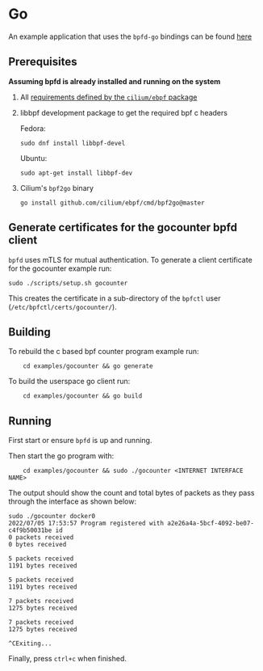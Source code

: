 # Go

An example application that uses the `bpfd-go` bindings can be found [here](https://github.com/redhat-et/bpfd/tree/main/examples/gocounter)

## Prerequisites

**Assuming bpfd is already installed and running on the system**

1. All [requirements defined by the `cilium/ebpf` package](https://github.com/cilium/ebpf#requirements)
2. libbpf development package to get the required bpf c headers

    Fedora:

    `sudo dnf install libbpf-devel`

    Ubuntu:

    `sudo apt-get install libbpf-dev`

3. Cilium's `bpf2go` binary

    `go install github.com/cilium/ebpf/cmd/bpf2go@master`

## Generate certificates for the gocounter bpfd client

`bpfd` uses mTLS for mutual authentication. To generate a client certificate for
the gocounter example run:

```console
sudo ./scripts/setup.sh gocounter
```

This creates the certificate in a sub-directory of the `bpfctl` user (`/etc/bpfctl/certs/gocounter/`).


## Building

To rebuild the c based bpf counter program example run:

```console
    cd examples/gocounter && go generate
```

To build the userspace go client run:

```console
    cd examples/gocounter && go build
```

## Running

First start or ensure `bpfd` is up and running.

Then start the go program with:

```console
    cd examples/gocounter && sudo ./gocounter <INTERNET INTERFACE NAME>
```

The output should show the count and total bytes of packets as they pass through the
interface as shown below:

```console
sudo ./gocounter docker0
2022/07/05 17:53:57 Program registered with a2e26a4a-5bcf-4092-be07-c4f9b50031be id
0 packets received
0 bytes received

5 packets received
1191 bytes received

5 packets received
1191 bytes received

7 packets received
1275 bytes received

7 packets received
1275 bytes received

^CExiting...
```

Finally, press `ctrl+c` when finished.
